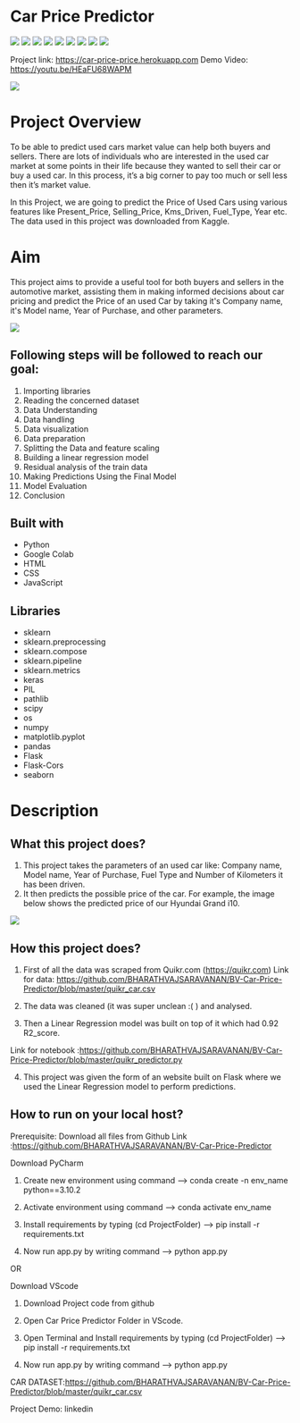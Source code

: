 # Car Price Predictor
[![](https://img.shields.io/badge/Python-FFD43B?style=for-the-badge&logo=python&logoColor=darkgreen)](https://www.python.org)  [![](https://img.shields.io/badge/TensorFlow-FF6F00?style=for-the-badge&logo=TensorFlow&logoColor=white)](https://www.tensorflow.org) [![](https://img.shields.io/badge/scikit_learn-F7931E?style=for-the-badge&logo=scikit-learn&logoColor=white)](https://scikit-learn.org/stable/) [![](https://img.shields.io/badge/SciPy-654FF0?style=for-the-badge&logo=SciPy&logoColor=white)](https://www.scipy.org) [![](https://img.shields.io/badge/Numpy-777BB4?style=for-the-badge&logo=numpy&logoColor=white)](https://numpy.org) [![](https://img.shields.io/badge/Pandas-2C2D72?style=for-the-badge&logo=pandas&logoColor=white)](https://pandas.pydata.org)  [![](https://img.shields.io/badge/Plotly-239120?style=for-the-badge&logo=plotly&logoColor=white)](https://plotly.com) [![](https://img.shields.io/badge/Keras-D00000?style=for-the-badge&logo=Keras&logoColor=white)](https://keras.io) [![](https://img.shields.io/badge/conda-342B029.svg?&style=for-the-badge&logo=anaconda&logoColor=white)](https://www.anaconda.com)

Project link: https://car-price-price.herokuapp.com
Demo Video: https://youtu.be/HEaFU68WAPM

<img src="https://github.com/rajtilakls2510/car_price_predictor/blob/master/demo.png">

# Project Overview
To be able to predict used cars market value can help both buyers and sellers. There are lots of individuals who are interested in the used car market at some points in their life because they wanted to sell their car or buy a used car. In this process, it’s a big corner to pay too much or sell less then it’s market value.

In this Project, we are going to predict the Price of Used Cars using various features like Present_Price, Selling_Price, Kms_Driven, Fuel_Type, Year etc. The data used in this project was downloaded from Kaggle.

# Aim

This project aims to provide a useful tool for both buyers and sellers in the automotive market, assisting them in making informed decisions about car pricing and predict the Price of an used Car by taking it's Company name, it's Model name, Year of Purchase, and other parameters.

<img src="https://github.com/rajtilakls2510/car_price_predictor/blob/master/predict.png">

## Following steps will be followed to reach our goal:

1) Importing libraries
2) Reading the concerned dataset
3) Data Understanding
4) Data handling
5) Data visualization
6) Data preparation
7) Splitting the Data and feature scaling
8) Building a linear regression model
9) Residual analysis of the train data
10) Making Predictions Using the Final Model
11) Model Evaluation
12) Conclusion

## Built with
* Python
* Google Colab
* HTML
* CSS
* JavaScript

## Libraries

* sklearn
* sklearn.preprocessing
* sklearn.compose
* sklearn.pipeline
* sklearn.metrics
* keras
* PIL
* pathlib
* scipy
* os
* numpy
* matplotlib.pyplot
* pandas
* Flask
* Flask-Cors
* seaborn 

# Description

## What this project does?

1. This project takes the parameters of an used car like: Company name, Model name, Year of Purchase, Fuel Type and Number of Kilometers it has been driven.
2. It then predicts the possible price of the car. For example, the image below shows the predicted price of our Hyundai Grand i10. 

<img src="https://github.com/rajtilakls2510/car_price_predictor/blob/master/predict.png">

## How this project does?

1. First of all the data was scraped from Quikr.com (https://quikr.com) 
Link for data: https://github.com/BHARATHVAJSARAVANAN/BV-Car-Price-Predictor/blob/master/quikr_car.csv

2. The data was cleaned (it was super unclean :( ) and analysed.

3. Then a Linear Regression model was built on top of it which had 0.92 R2_score.

Link for notebook :https://github.com/BHARATHVAJSARAVANAN/BV-Car-Price-Predictor/blob/master/quikr_predictor.py

4. This project was given the form of an website built on Flask where we used the Linear Regression model to perform predictions.

## How to run on your local host?

Prerequisite: Download all files from Github Link :https://github.com/BHARATHVAJSARAVANAN/BV-Car-Price-Predictor

Download PyCharm

1. Create new environment using command --> conda create -n env_name python==3.10.2
   
2. Activate environment using command --> conda activate env_name
   
3. Install requirements by typing (cd ProjectFolder) --> pip install -r requirements.txt
   
4. Now run app.py by writing command --> python app.py

OR

Download VScode

1. Download Project code from github 
   
2. Open Car Price Predictor Folder in VScode.
   
3. Open Terminal and Install requirements by typing (cd ProjectFolder) --> pip install -r requirements.txt
   
4. Now run app.py by writing command --> python app.py

CAR DATASET:https://github.com/BHARATHVAJSARAVANAN/BV-Car-Price-Predictor/blob/master/quikr_car.csv

Project Demo: linkedin
